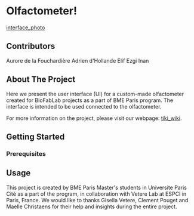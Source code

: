 # Olfactometer!

[interface_photo](https://user-images.githubusercontent.com/126763830/229083268-6e085a2a-17c1-4e72-8011-350dfe3abf9c.PNG)

## Contributors
Aurore de la Fouchardière
Adrien d'Hollande
Elif Ezgi Inan

<!-- ABOUT THE PROJECT -->
## About The Project

Here we present the user interface (UI) for a custom-made olfactometer created for BioFabLab projects as a part of BME Paris program. The interface is intended to be used connected to the olfactometer. 

For more information on the project, please visit our webpage: [tiki_wiki](https://wiki.bme-paris.com/2023-project09/tiki-index.php?page=HomePage).

<!-- GETTING STARTED -->
## Getting Started


### Prerequisites


## Usage


<!-- ACKNOWLEDGMENTS -->

This project is created by BME Paris Master's students in Universite Paris Cité as a part of the program, in collaboration with Vetere Lab at ESPCI in Paris, France.
We would like to thanks Gisella Vetere, Clement Pouget and Maelle Christaens for their help and insights during the entire project.
